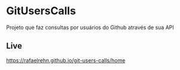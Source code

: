 # GitUsersCalls

Projeto que faz consultas por usuários do Github através de sua API

## Live
https://rafaelrehn.github.io/git-users-calls/home
